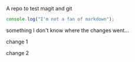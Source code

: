 A repo to test magit and git

```js
console.log("I'm not a fan of markdown");
```

something
I don't know where the changes went...

change 1

change 2
